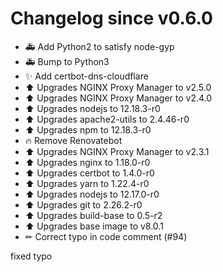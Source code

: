 # Changelog since v0.6.0
- 🚑 Add Python2 to satisfy node-gyp 
- 🚑 Bump to Python3 
- ✨ Add certbot-dns-cloudflare 
- ⬆ Upgrades NGINX Proxy Manager to v2.5.0 
- ⬆ Upgrades NGINX Proxy Manager to v2.4.0 
- ⬆ Upgrades nodejs to 12.18.3-r0 
- ⬆ Upgrades apache2-utils to 2.4.46-r0 
- ⬆ Upgrades npm to 12.18.3-r0 
- 🔥 Remove Renovatebot 
- ⬆ Upgrades NGINX Proxy Manager to v2.3.1 
- ⬆ Upgrades nginx to 1.18.0-r0 
- ⬆ Upgrades certbot to 1.4.0-r0 
- ⬆ Upgrades yarn to 1.22.4-r0 
- ⬆ Upgrades nodejs to 12.17.0-r0 
- ⬆ Upgrades git to 2.26.2-r0 
- ⬆ Upgrades build-base to 0.5-r2 
- ⬆ Upgrades base image to v8.0.1 
- ✏ Correct typo in code comment (#94)

fixed typo 
